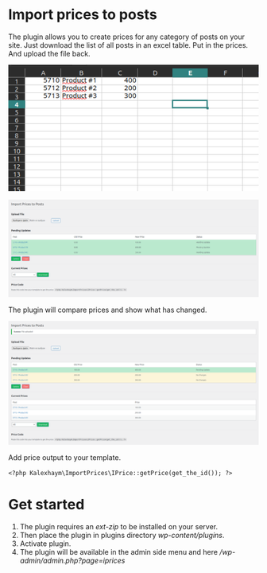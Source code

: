 # Import prices to posts

The plugin allows you to create prices for any category of posts on your site. Just download the list of all posts in an excel table. Put in the prices. And upload the file back.

![screenshot-1.png](screenshot-1.png)

![screenshot-2.png](screenshot-2.png)

The plugin will compare prices and show what has changed.

![screenshot-3.png](screenshot-3.png)

Add price output to your template.

```
<?php Kalexhaym\ImportPrices\IPrice::getPrice(get_the_id()); ?>
```

# Get started

1) The plugin requires an *ext-zip* to be installed on your server.
2) Then place the plugin in plugins directory *wp-content/plugins*.
3) Activate plugin.
4) The plugin will be available in the admin side menu and here */wp-admin/admin.php?page=iprices*